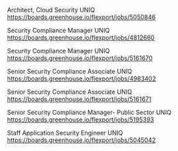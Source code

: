 Architect, Cloud Security UNIQ https://boards.greenhouse.io/flexport/jobs/5050846

Security Compliance Manager UNIQ https://boards.greenhouse.io/flexport/jobs/4812660

Security Compliance Manager UNIQ https://boards.greenhouse.io/flexport/jobs/5161670

Senior Security Compliance Associate  UNIQ https://boards.greenhouse.io/flexport/jobs/4983402

Senior Security Compliance Associate  UNIQ https://boards.greenhouse.io/flexport/jobs/5161671

Senior Security Compliance Manager- Public Sector  UNIQ https://boards.greenhouse.io/flexport/jobs/5195393

Staff Application Security Engineer UNIQ https://boards.greenhouse.io/flexport/jobs/5045042

